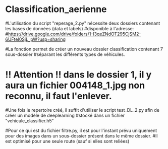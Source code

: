 # Classification_aerienne

#L'utilisation du script "reperage_2.py" nécessite deux dossiers contenant les bases de données (data et labels)
#disponible à l'adresse:
#https://drive.google.com/drive/folders/1-I3qeZNdOT295CjSM2-6UFteI0SjL_pW?usp=sharing

#La fonction permet de créer un nouveau dossier classification contenant 7 sous-dossier
#séparant les différents types de véhicules.

# !! Attention !! dans le dossier 1, il y aura un fichier 004148_1.jpg non reconnu, il faut l'enlever.

#Une fois le repertoire créé, il suffit d'utiliser le script test_DL_2.py afin de créer un modèle de deeplearning
#stocké dans un fichier "vehicule_classifier.h5"


#Pour ce qui est du fichier filtre.py, il est pour l'instant prévu uniquement pour des images dans un sous-dossier présent dans le même dossier.
#Il est optimisé pour une seule route (sauf si elles sont reliées)
